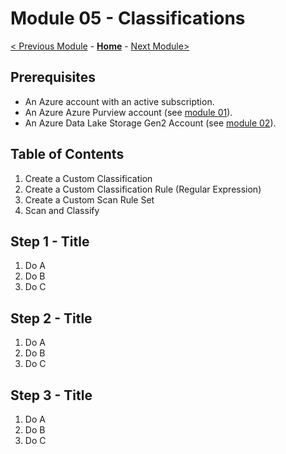 # Module 05 - Classifications

[< Previous Module](../modules/module04.md) - **[Home](../README.md)** - [Next Module>](../modules/module06.md)

## Prerequisites

* An Azure account with an active subscription.
* An Azure Azure Purview account (see [module 01](../modules/module01.md)).
* An Azure Data Lake Storage Gen2 Account (see [module 02](../modules/module02.md)).

## Table of Contents

1. Create a Custom Classification
2. Create a Custom Classification Rule (Regular Expression)
3. Create a Custom Scan Rule Set
4. Scan and Classify

## Step 1 - Title

1. Do A
2. Do B
3. Do C

## Step 2 - Title

1. Do A
2. Do B
3. Do C

## Step 3 - Title

1. Do A
2. Do B
3. Do C